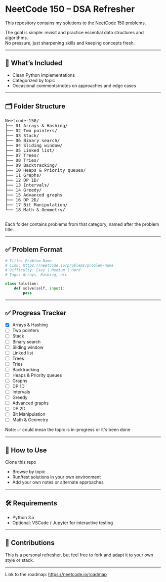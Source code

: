 # NeetCode 150 – DSA Refresher

This repository contains my solutions to the [NeetCode 150](https://neetcode.io/roadmap) problems.

The goal is simple: revisit and practice essential data structures and algorithms.  
No pressure, just sharpening skills and keeping concepts fresh.

---

## 📌 What’s Included

- Clean Python implementations
- Categorized by topic
- Occasional comments/notes on approaches and edge cases

---

## 🗂️ Folder Structure

<pre>
Neetcode-150/
├── 01 Arrays & Hashing/
├── 02 Two pointers/
├── 03 Stack/ 
├── 06 Binary search/
├── 04 Sliding window/
├── 05 Linked list/
├── 07 Trees/
├── 08 Tries/
├── 09 Backtracking/
├── 10 Heaps & Priority queues/
├── 11 Graphs/
├── 12 DP 1D/
├── 13 Intervals/
├── 14 Greedy/
├── 15 Advanced graphs
├── 16 DP 2D/
├── 17 Bit Manipulation/
└── 18 Math & Geometry/

</pre>


Each folder contains problems from that category, named after the problem title.

---

## ✅ Problem Format

```python
# Title: Problem Name
# Link: https://neetcode.io/problems/problem-name
# Difficulty: Easy | Medium | Hard
# Tags: Arrays, Hashing, etc.

class Solution:
    def solve(self, input):
        pass
```

---

## ✅ Progress Tracker

- [X] Arrays & Hashing
- [ ] Two pointers
- [ ] Stack
- [ ] Binary search
- [ ] Sliding window
- [ ] Linked list
- [ ] Trees
- [ ] Tries
- [ ] Backtracking
- [ ] Heaps & Priority queues
- [ ] Graphs
- [ ] DP 1D
- [ ] Intervals
- [ ] Greedy
- [ ] Advanced graphs
- [ ] DP 2D
- [ ] Bit Manipulation
- [ ] Math & Geometry

Note: ✅ could mean the topic is in-progress or it's been done

---
## 📎 How to Use
Clone this repo

- Browse by topic
- Run/test solutions in your own environment
- Add your own notes or alternate approaches

---

## 🛠 Requirements

- Python 3.x
- Optional: VSCode / Jupyter for interactive testing

---

## 🤝 Contributions
This is a personal refresher, but feel free to fork and adapt it to your own style or stack.

---

Link to the roadmap: https://neetcode.io/roadmap

